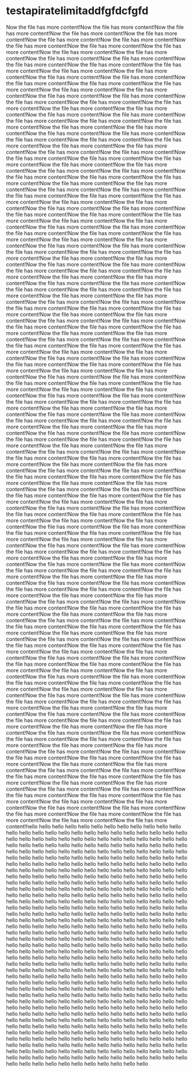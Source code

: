 # testapiratelimitaddfgfdcfgfd
Now the file has more content!Now the file has more content!Now the file has more content!Now the file has more content!Now the file has more content!Now the file has more content!Now the file has more content!Now the file has more content!Now the file has more content!Now the file has more content!Now the file has more content!Now the file has more content!Now the file has more content!Now the file has more content!Now the file has more content!Now the file has more content!Now the file has more content!Now the file has more content!Now the file has more content!Now the file has more content!Now the file has more content!Now the file has more content!Now the file has more content!Now the file has more content!Now the file has more content!Now the file has more content!Now the file has more content!Now the file has more content!Now the file has more content!Now the file has more content!Now the file has more content!Now the file has more content!Now the file has more content!Now the file has more content!Now the file has more content!Now the file has more content!Now the file has more content!Now the file has more content!Now the file has more content!Now the file has more content!Now the file has more content!Now the file has more content!Now the file has more content!Now the file has more content!Now the file has more content!Now the file has more content!Now the file has more content!Now the file has more content!Now the file has more content!Now the file has more content!Now the file has more content!Now the file has more content!Now the file has more content!Now the file has more content!Now the file has more content!Now the file has more content!Now the file has more content!Now the file has more content!Now the file has more content!Now the file has more content!Now the file has more content!Now the file has more content!Now the file has more content!Now the file has more content!Now the file has more content!Now the file has more content!Now the file has more content!Now the file has more content!Now the file has more content!Now the file has more content!Now the file has more content!Now the file has more content!Now the file has more content!Now the file has more content!Now the file has more content!Now the file has more content!Now the file has more content!Now the file has more content!Now the file has more content!Now the file has more content!Now the file has more content!Now the file has more content!Now the file has more content!Now the file has more content!Now the file has more content!Now the file has more content!Now the file has more content!Now the file has more content!Now the file has more content!Now the file has more content!Now the file has more content!Now the file has more content!Now the file has more content!Now the file has more content!Now the file has more content!Now the file has more content!Now the file has more content!Now the file has more content!Now the file has more content!Now the file has more content!Now the file has more content!Now the file has more content!Now the file has more content!Now the file has more content!Now the file has more content!Now the file has more content!Now the file has more content!Now the file has more content!Now the file has more content!Now the file has more content!Now the file has more content!Now the file has more content!Now the file has more content!Now the file has more content!Now the file has more content!Now the file has more content!Now the file has more content!Now the file has more content!Now the file has more content!Now the file has more content!Now the file has more content!Now the file has more content!Now the file has more content!Now the file has more content!Now the file has more content!Now the file has more content!Now the file has more content!Now the file has more content!Now the file has more content!Now the file has more content!Now the file has more content!Now the file has more content!Now the file has more content!Now the file has more content!Now the file has more content!Now the file has more content!Now the file has more content!Now the file has more content!Now the file has more content!Now the file has more content!Now the file has more content!Now the file has more content!Now the file has more content!Now the file has more content!Now the file has more content!Now the file has more content!Now the file has more content!Now the file has more content!Now the file has more content!Now the file has more content!Now the file has more content!Now the file has more content!Now the file has more content!Now the file has more content!Now the file has more content!Now the file has more content!Now the file has more content!Now the file has more content!Now the file has more content!Now the file has more content!Now the file has more content!Now the file has more content!Now the file has more content!Now the file has more content!Now the file has more content!Now the file has more content!Now the file has more content!Now the file has more content!Now the file has more content!Now the file has more content!Now the file has more content!Now the file has more content!Now the file has more content!Now the file has more content!Now the file has more content!Now the file has more content!Now the file has more content!Now the file has more content!Now the file has more content!Now the file has more content!Now the file has more content!Now the file has more content!Now the file has more content!Now the file has more content!Now the file has more content!Now the file has more content!Now the file has more content!Now the file has more content!Now the file has more content!Now the file has more content!Now the file has more content!Now the file has more content!Now the file has more content!Now the file has more content!Now the file has more content!Now the file has more content!Now the file has more content!Now the file has more content!Now the file has more content!Now the file has more content!Now the file has more content!Now the file has more content!Now the file has more content!Now the file has more content!Now the file has more content!Now the file has more content!Now the file has more content!Now the file has more content!Now the file has more content!Now the file has more content!Now the file has more content!Now the file has more content!Now the file has more content!Now the file has more content!Now the file has more content!Now the file has more content!Now the file has more content!Now the file has more content!Now the file has more content!Now the file has more content!Now the file has more content!Now the file has more content!Now the file has more content!Now the file has more content!Now the file has more content!Now the file has more content!Now the file has more content!Now the file has more content!Now the file has more content!Now the file has more content!Now the file has more content!Now the file has more content!Now the file has more content!Now the file has more content!Now the file has more content!Now the file has more content!Now the file has more content!Now the file has more content!Now the file has more content!Now the file has more content!Now the file has more content!Now the file has more content!Now the file has more content!Now the file has more content!Now the file has more content!Now the file has more content!Now the file has more content!Now the file has more content!Now the file has more content!Now the file has more content!Now the file has more content!Now the file has more content!Now the file has more content!Now the file has more content!Now the file has more content!Now the file has more content!Now the file has more content!Now the file has more content!Now the file has more content!Now the file has more content!Now the file has more content!Now the file has more content!Now the file has more content!Now the file has more content!Now the file has more content!Now the file has more content!Now the file has more content!Now the file has more content!Now the file has more content!Now the file has more content!Now the file has more content!Now the file has more content!Now the file has more content!Now the file has more content!Now the file has more content!Now the file has more content!Now the file has more content!Now the file has more content!Now the file has more content!Now the file has more content!Now the file has more content!Now the file has more content!Now the file has more content!Now the file has more content!Now the file has more content!Now the file has more content!Now the file has more content!Now the file has more content!Now the file has more content!Now the file has more content!Now the file has more content!Now the file has more content!Now the file has more content!Now the file has more content!Now the file has more content!Now the file has more content!Now the file has more content!Now the file has more content!Now the file has more content!hello
hello
hello
hello
hello
hello
hello
hello
hello
hello
hello
hello
hello
hello
hello
hello
hello
hello
hello
hello
hello
hello
hello
hello
hello
hello
hello
hello
hello
hello
hello
hello
hello
hello
hello
hello
hello
hello
hello
hello
hello
hello
hello
hello
hello
hello
hello
hello
hello
hello
hello
hello
hello
hello
hello
hello
hello
hello
hello
hello
hello
hello
hello
hello
hello
hello
hello
hello
hello
hello
hello
hello
hello
hello
hello
hello
hello
hello
hello
hello
hello
hello
hello
hello
hello
hello
hello
hello
hello
hello
hello
hello
hello
hello
hello
hello
hello
hello
hello
hello
hello
hello
hello
hello
hello
hello
hello
hello
hello
hello
hello
hello
hello
hello
hello
hello
hello
hello
hello
hello
hello
hello
hello
hello
hello
hello
hello
hello
hello
hello
hello
hello
hello
hello
hello
hello
hello
hello
hello
hello
hello
hello
hello
hello
hello
hello
hello
hello
hello
hello
hello
hello
hello
hello
hello
hello
hello
hello
hello
hello
hello
hello
hello
hello
hello
hello
hello
hello
hello
hello
hello
hello
hello
hello
hello
hello
hello
hello
hello
hello
hello
hello
hello
hello
hello
hello
hello
hello
hello
hello
hello
hello
hello
hello
hello
hello
hello
hello
hello
hello
hello
hello
hello
hello
hello
hello
hello
hello
hello
hello
hello
hello
hello
hello
hello
hello
hello
hello
hello
hello
hello
hello
hello
hello
hello
hello
hello
hello
hello
hello
hello
hello
hello
hello
hello
hello
hello
hello
hello
hello
hello
hello
hello
hello
hello
hello
hello
hello
hello
hello
hello
hello
hello
hello
hello
hello
hello
hello
hello
hello
hello
hello
hello
hello
hello
hello
hello
hello
hello
hello
hello
hello
hello
hello
hello
hello
hello
hello
hello
hello
hello
hello
hello
hello
hello
hello
hello
hello
hello
hello
hello
hello
hello
hello
hello
hello
hello
hello
hello
hello
hello
hello
hello
hello
hello
hello
hello
hello
hello
hello
hello
hello
hello
hello
hello
hello
hello
hello
hello
hello
hello
hello
hello
hello
hello
hello
hello
hello
hello
hello
hello
hello
hello
hello
hello
hello
hello
hello
hello
hello
hello
hello
hello
hello
hello
hello
hello
hello
hello
hello
hello
hello
hello
hello
hello
hello
hello
hello
hello
hello
hello
hello
hello
hello
hello
hello
hello
hello
hello
hello
hello
hello
hello
hello
hello
hello
hello
hello
hello
hello
hello
hello
hello
hello
hello
hello
hello
hello
hello
hello
hello
hello
hello
hello
hello
hello
hello
hello
hello
hello
hello
hello
hello
hello
hello
hello
hello
hello
hello
hello
hello
hello
hello
hello
hello
hello
hello
hello
hello
hello
hello
hello
hello
hello
hello
hello
hello
hello
hello
hello
hello
hello
hello
hello
hello
hello
hello
hello
hello
hello
hello
hello
hello
hello
hello
hello
hello
hello
hello
hello
hello
hello
hello
hello
hello
hello
hello
hello
hello
hello
hello
hello
hello
hello
hello
hello
hello
hello
hello
hello
hello
hello
hello
hello
hello
hello
hello
hello
hello
hello
hello
hello
hello
hello
hello
hello
hello
hello
hello
hello
hello
hello
hello
hello
hello
hello
hello
hello
hello
hello
hello
hello
hello
hello
hello
hello
hello
hello
hello
hello
hello
hello
hello
hello
hello
hello
hello
hello
hello
hello
hello
hello
hello
hello
hello
hello
hello
hello
hello
hello
hello
hello
hello
hello
hello
hello
hello
hello
hello
hello
hello
